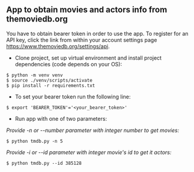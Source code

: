 ## App to obtain movies and actors info from themoviedb.org

You have to obtain bearer token in order to use the app. To register for an API
key, click the link from within your account settings page
https://www.themoviedb.org/settings/api.

- Clone project, set up virtual environment and install project dependencies 
  (code depends on your OS):
```
$ python -m venv venv
$ source ./venv/scripts/activate
$ pip install -r requirements.txt
```

- To set your bearer token run the following line:
```
$ export 'BEARER_TOKEN'='<your_bearer_token>'
```

- Run app with one of two parameters:

*Provide -n or --number parameter with integer number to get movies:*
```
$ python tmdb.py -n 5
```

*Provide -i or --id parameter with integer movie's id to get it actors:*
```
$ python tmdb.py --id 385128
```